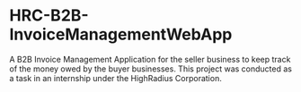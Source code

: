 # HRC-B2B-InvoiceManagementWebApp
A B2B Invoice Management Application for the seller business to keep track of the money owed by the buyer businesses. This project was conducted as a task in an internship under the HighRadius Corporation.
